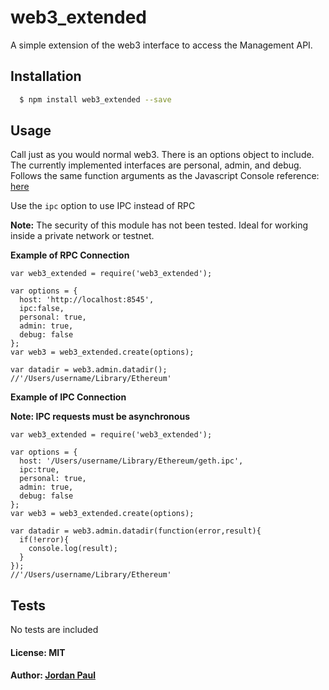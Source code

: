 # web3_extended


A simple extension of the web3 interface to access the Management API. 

## Installation

``` bash
  $ npm install web3_extended --save
```

## Usage
Call just as you would normal web3. There is an options object to include. The currently implemented interfaces are personal, admin, and debug. Follows the same function arguments as the Javascript Console reference: [here][0]

Use the `ipc` option to use IPC instead of RPC

**Note:** The security of this module has not been tested. Ideal for working inside a private network or testnet. 

**Example of RPC Connection**
```
var web3_extended = require('web3_extended');

var options = {
  host: 'http://localhost:8545',
  ipc:false,
  personal: true, 
  admin: true,
  debug: false
};
var web3 = web3_extended.create(options);

var datadir = web3.admin.datadir();
//'/Users/username/Library/Ethereum'
```

**Example of IPC Connection**

**Note: IPC requests must be asynchronous**

```
var web3_extended = require('web3_extended');

var options = {
  host: '/Users/username/Library/Ethereum/geth.ipc',
  ipc:true,
  personal: true, 
  admin: true,
  debug: false
};
var web3 = web3_extended.create(options);

var datadir = web3.admin.datadir(function(error,result){
  if(!error){
    console.log(result);
  }
});
//'/Users/username/Library/Ethereum'
```

## Tests

No tests are included

#### License: MIT
#### Author: [Jordan Paul](https://github.com/The18thWarrior)

[0]: https://github.com/ethereum/go-ethereum/wiki/JavaScript-Console#admin
